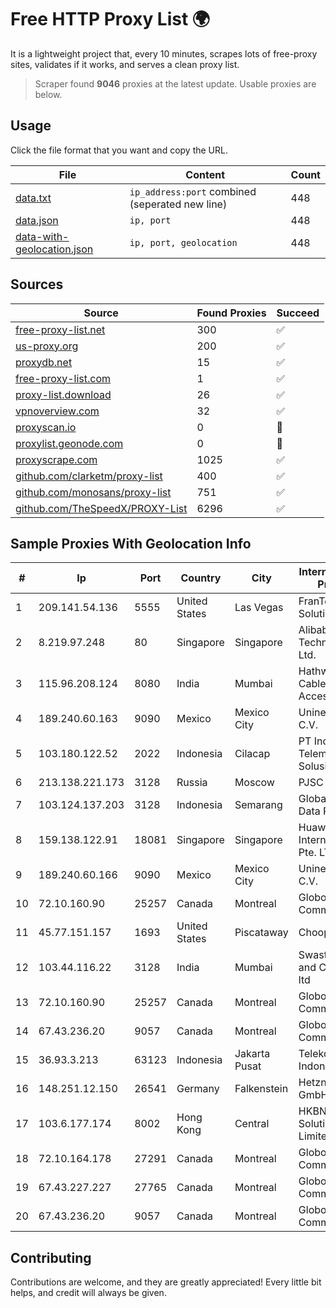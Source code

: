 
# Free HTTP Proxy List 🌍

It is a lightweight project that, every 10 minutes, scrapes lots of free-proxy sites, validates if it works, and serves a clean proxy list.


> Scraper found **9046** proxies at the latest update. Usable proxies are below.

## Usage

Click the file format that you want and copy the URL.


|File|Content|Count|
|----|-------|-----|
|[data.txt](https://raw.githubusercontent.com/themiralay/Proxy-List-World/master/data.txt)|`ip_address:port` combined (seperated new line)|448|
|[data.json](https://raw.githubusercontent.com/themiralay/Proxy-List-World/master/data.json)|`ip, port`|448|
|[data-with-geolocation.json](https://raw.githubusercontent.com/themiralay/Proxy-List-World/master/data-with-geolocation.json)|`ip, port, geolocation`|448|

## Sources

|Source|Found Proxies|Succeed|
|------|-------------|-------|
|[free-proxy-list.net](https://free-proxy-list.net)|300|✅|
|[us-proxy.org](https://www.us-proxy.org)|200|✅|
|[proxydb.net](http://proxydb.net)|15|✅|
|[free-proxy-list.com](https://free-proxy-list.com/?page=&port=&type%5B%5D=http&type%5B%5D=https&up_time=0&search=Search)|1|✅|
|[proxy-list.download](https://www.proxy-list.download/HTTP)|26|✅|
|[vpnoverview.com](https://vpnoverview.com/privacy/anonymous-browsing/free-proxy-servers)|32|✅|
|[proxyscan.io](https://www.proxyscan.io)|0|🚫|
|[proxylist.geonode.com](https://proxylist.geonode.com/api/proxy-list?limit=300&page=1&sort_by=lastChecked&sort_type=desc&protocols=http,https)|0|🚫|
|[proxyscrape.com](https://api.proxyscrape.com/v2/?request=displayproxies&protocol=http&timeout=10000&country=all&ssl=all&anonymity=all)|1025|✅|
|[github.com/clarketm/proxy-list](https://raw.githubusercontent.com/clarketm/proxy-list/master/proxy-list-raw.txt)|400|✅|
|[github.com/monosans/proxy-list](https://raw.githubusercontent.com/monosans/proxy-list/main/proxies/http.txt)|751|✅|
|[github.com/TheSpeedX/PROXY-List](https://raw.githubusercontent.com/TheSpeedX/PROXY-List/master/http.txt)|6296|✅|


## Sample Proxies With Geolocation Info

|#|Ip|Port|Country|City|Internet Service Provider|
|-|--|----|-------|----|-------------------------|
|1|209.141.54.136|5555|United States|Las Vegas|FranTech Solutions|
|2|8.219.97.248|80|Singapore|Singapore|Alibaba (US) Technology Co., Ltd.|
|3|115.96.208.124|8080|India|Mumbai|Hathway IP over Cable Internet Access|
|4|189.240.60.163|9090|Mexico|Mexico City|Uninet S.A. de C.V.|
|5|103.180.122.52|2022|Indonesia|Cilacap|PT Indo Telemedia Solusi|
|6|213.138.221.173|3128|Russia|Moscow|PJSC MegaFon|
|7|103.124.137.203|3128|Indonesia|Semarang|Global Media Data Prima|
|8|159.138.122.91|18081|Singapore|Singapore|Huawei International Pte. LTD|
|9|189.240.60.166|9090|Mexico|Mexico City|Uninet S.A. de C.V.|
|10|72.10.160.90|25257|Canada|Montreal|GloboTech Communications|
|11|45.77.151.157|1693|United States|Piscataway|Choopa|
|12|103.44.116.22|3128|India|Mumbai|Swastik Internet and Cables pvt. ltd|
|13|72.10.160.90|25257|Canada|Montreal|GloboTech Communications|
|14|67.43.236.20|9057|Canada|Montreal|GloboTech Communications|
|15|36.93.3.213|63123|Indonesia|Jakarta Pusat|Telekomunikasi Indonesia|
|16|148.251.12.150|26541|Germany|Falkenstein|Hetzner Online GmbH|
|17|103.6.177.174|8002|Hong Kong|Central|HKBN Enterprise Solutions HK Limited|
|18|72.10.164.178|27291|Canada|Montreal|GloboTech Communications|
|19|67.43.227.227|27765|Canada|Montreal|GloboTech Communications|
|20|67.43.236.20|9057|Canada|Montreal|GloboTech Communications|



## Contributing

Contributions are welcome, and they are greatly appreciated! Every
little bit helps, and credit will always be given.

